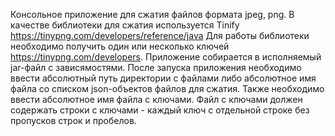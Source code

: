 Консольное приложение для сжатия файлов формата jpeg, png.
В качестве библиотеки для сжатия используется Tinify https://tinypng.com/developers/reference/java
Для работы библиотеки необходимо получить один или несколько ключей https://tinypng.com/developers.
Приложение собирается в исполняемый jar-файл с зависямостями.
После запуска приложения необходимо ввести абсолютный путь директории с файлами либо абсолютное имя файла со списком json-объектов файлов для сжатия.
Также необходимо ввести абсолютное имя файла с ключами. Файл с ключами должен содержать строки с ключами - каждый ключ с отдельной строке без пропусков строк и пробелов.
